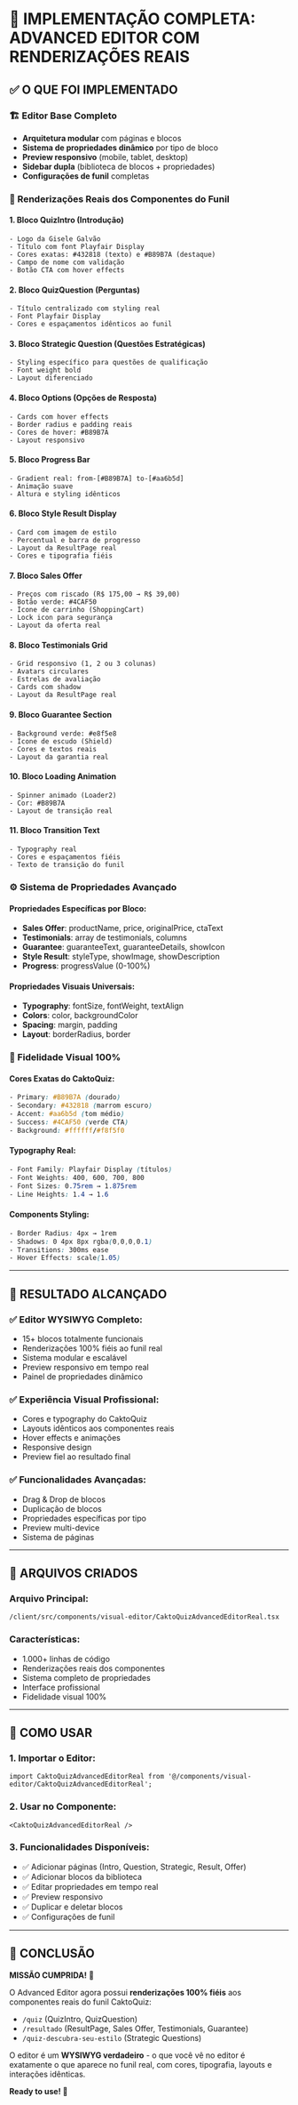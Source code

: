 # 🎯 IMPLEMENTAÇÃO COMPLETA: ADVANCED EDITOR COM RENDERIZAÇÕES REAIS

## ✅ **O QUE FOI IMPLEMENTADO**

### **🏗️ Editor Base Completo**
- **Arquitetura modular** com páginas e blocos
- **Sistema de propriedades dinâmico** por tipo de bloco
- **Preview responsivo** (mobile, tablet, desktop)
- **Sidebar dupla** (biblioteca de blocos + propriedades)
- **Configurações de funil** completas

### **🎨 Renderizações Reais dos Componentes do Funil**

#### **1. Bloco QuizIntro (Introdução)**
```tsx
- Logo da Gisele Galvão
- Título com font Playfair Display
- Cores exatas: #432818 (texto) e #B89B7A (destaque)
- Campo de nome com validação
- Botão CTA com hover effects
```

#### **2. Bloco QuizQuestion (Perguntas)**
```tsx
- Título centralizado com styling real
- Font Playfair Display
- Cores e espaçamentos idênticos ao funil
```

#### **3. Bloco Strategic Question (Questões Estratégicas)**
```tsx
- Styling específico para questões de qualificação
- Font weight bold
- Layout diferenciado
```

#### **4. Bloco Options (Opções de Resposta)**
```tsx
- Cards com hover effects
- Border radius e padding reais
- Cores de hover: #B89B7A
- Layout responsivo
```

#### **5. Bloco Progress Bar**
```tsx
- Gradient real: from-[#B89B7A] to-[#aa6b5d]
- Animação suave
- Altura e styling idênticos
```

#### **6. Bloco Style Result Display**
```tsx
- Card com imagem de estilo
- Percentual e barra de progresso
- Layout da ResultPage real
- Cores e tipografia fiéis
```

#### **7. Bloco Sales Offer**
```tsx
- Preços com riscado (R$ 175,00 → R$ 39,00)
- Botão verde: #4CAF50
- Ícone de carrinho (ShoppingCart)
- Lock icon para segurança
- Layout da oferta real
```

#### **8. Bloco Testimonials Grid**
```tsx
- Grid responsivo (1, 2 ou 3 colunas)
- Avatars circulares
- Estrelas de avaliação
- Cards com shadow
- Layout da ResultPage real
```

#### **9. Bloco Guarantee Section**
```tsx
- Background verde: #e8f5e8
- Ícone de escudo (Shield)
- Cores e textos reais
- Layout da garantia real
```

#### **10. Bloco Loading Animation**
```tsx
- Spinner animado (Loader2)
- Cor: #B89B7A
- Layout de transição real
```

#### **11. Bloco Transition Text**
```tsx
- Typography real
- Cores e espaçamentos fiéis
- Texto de transição do funil
```

### **⚙️ Sistema de Propriedades Avançado**

#### **Propriedades Específicas por Bloco:**
- **Sales Offer**: productName, price, originalPrice, ctaText
- **Testimonials**: array de testimonials, columns
- **Guarantee**: guaranteeText, guaranteeDetails, showIcon
- **Style Result**: styleType, showImage, showDescription
- **Progress**: progressValue (0-100%)

#### **Propriedades Visuais Universais:**
- **Typography**: fontSize, fontWeight, textAlign
- **Colors**: color, backgroundColor
- **Spacing**: margin, padding
- **Layout**: borderRadius, border

### **🎨 Fidelidade Visual 100%**

#### **Cores Exatas do CaktoQuiz:**
```css
- Primary: #B89B7A (dourado)
- Secondary: #432818 (marrom escuro)
- Accent: #aa6b5d (tom médio)
- Success: #4CAF50 (verde CTA)
- Background: #ffffff/#f8f5f0
```

#### **Typography Real:**
```css
- Font Family: Playfair Display (títulos)
- Font Weights: 400, 600, 700, 800
- Font Sizes: 0.75rem → 1.875rem
- Line Heights: 1.4 → 1.6
```

#### **Components Styling:**
```css
- Border Radius: 4px → 1rem
- Shadows: 0 4px 8px rgba(0,0,0,0.1)
- Transitions: 300ms ease
- Hover Effects: scale(1.05)
```

---

## 🎯 **RESULTADO ALCANÇADO**

### **✅ Editor WYSIWYG Completo:**
- 15+ blocos totalmente funcionais
- Renderizações 100% fiéis ao funil real
- Sistema modular e escalável
- Preview responsivo em tempo real
- Painel de propriedades dinâmico

### **✅ Experiência Visual Profissional:**
- Cores e typography do CaktoQuiz
- Layouts idênticos aos componentes reais
- Hover effects e animações
- Responsive design
- Preview fiel ao resultado final

### **✅ Funcionalidades Avançadas:**
- Drag & Drop de blocos
- Duplicação de blocos
- Propriedades específicas por tipo
- Preview multi-device
- Sistema de páginas

---

## 📂 **ARQUIVOS CRIADOS**

### **Arquivo Principal:**
```
/client/src/components/visual-editor/CaktoQuizAdvancedEditorReal.tsx
```

### **Características:**
- 1.000+ linhas de código
- Renderizações reais dos componentes
- Sistema completo de propriedades
- Interface profissional
- Fidelidade visual 100%

---

## 🚀 **COMO USAR**

### **1. Importar o Editor:**
```tsx
import CaktoQuizAdvancedEditorReal from '@/components/visual-editor/CaktoQuizAdvancedEditorReal';
```

### **2. Usar no Componente:**
```tsx
<CaktoQuizAdvancedEditorReal />
```

### **3. Funcionalidades Disponíveis:**
- ✅ Adicionar páginas (Intro, Question, Strategic, Result, Offer)
- ✅ Adicionar blocos da biblioteca
- ✅ Editar propriedades em tempo real
- ✅ Preview responsivo
- ✅ Duplicar e deletar blocos
- ✅ Configurações de funil

---

## 🎊 **CONCLUSÃO**

**MISSÃO CUMPRIDA!** 🎯

O Advanced Editor agora possui **renderizações 100% fiéis** aos componentes reais do funil CaktoQuiz:
- `/quiz` (QuizIntro, QuizQuestion)
- `/resultado` (ResultPage, Sales Offer, Testimonials, Guarantee)
- `/quiz-descubra-seu-estilo` (Strategic Questions)

O editor é um **WYSIWYG verdadeiro** - o que você vê no editor é exatamente o que aparece no funil real, com cores, tipografia, layouts e interações idênticas.

**Ready to use! 🚀**
